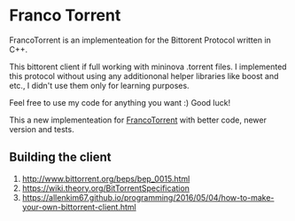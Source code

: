 # Franco Torrent

FrancoTorrent is an implementeation for the Bittorent Protocol written in C++.

This bittorent client if full working with mininova .torrent files. I implemented this protocol without using any additiononal helper libraries like boost and etc., I didn't use them only for learning purposes.

Feel free to use my code for anything you want :) Good luck!

This a new implementeation for [FrancoTorrent](https://github.com/Frayo44/FrancoTorrent) with better code, newer version and tests.


## Building the client

1. http://www.bittorrent.org/beps/bep_0015.html
2. https://wiki.theory.org/BitTorrentSpecification
3. https://allenkim67.github.io/programming/2016/05/04/how-to-make-your-own-bittorrent-client.html
